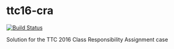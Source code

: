 # ttc16-cra

[![Build Status](https://travis-ci.com/FTSRG/ttc16-cra-viatra-dse.svg?token=dduaCwDzExdmU27AvBiK&branch=master)](https://travis-ci.com/FTSRG/ttc16-cra-viatra-dse)

Solution for the TTC 2016 Class Responsibility Assignment case
